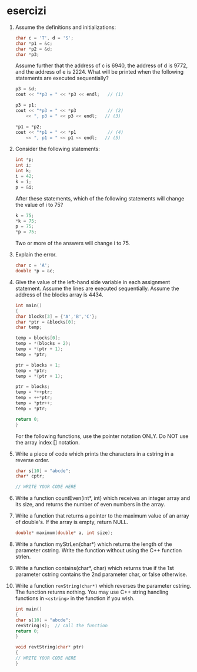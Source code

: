 # esercizi

1. Assume the definitions and initializations:

	```cpp
	char c = 'T', d = 'S';
	char *p1 = &c;
	char *p2 = &d;
	char *p3;
	```

	Assume further that the address of c is 6940, the address of d is 9772, and the address of e is 2224. What will be printed when the following statements are executed sequentially?

	```cpp
	p3 = &d;
	cout << "*p3 = " << *p3 << endl;   // (1)

	p3 = p1;
	cout << "*p3 = " << *p3            // (2)
		<< ", p3 = " << p3 << endl;   // (3)

	*p1 = *p2;
	cout << "*p1 = " << *p1            // (4)
		<< ", p1 = " << p1 << endl;   // (5)
	```

2. Consider the following statements:

	```cpp
	int *p;
	int i;
	int k;
	i = 42;
	k = i;
	p = &i;
	```

	After these statements, which of the following statements will change the value of i to 75?


	```cpp
	k = 75;
	*k = 75;
	p = 75;
	*p = 75;
	```

	Two or more of the answers will change i to 75.

3. Explain the error.

	```cpp
	char c = 'A';
	double *p = &c;
	```

4. Give the value of the left-hand side variable in each assignment statement. Assume the lines are executed sequentially. Assume the address of the blocks array is 4434.

	```cpp
	int main()
	{
	char blocks[3] = {'A','B','C'};
	char *ptr = &blocks[0];
	char temp;

	temp = blocks[0];
	temp = *(blocks + 2);
	temp = *(ptr + 1);
	temp = *ptr;

	ptr = blocks + 1;
	temp = *ptr;
	temp = *(ptr + 1);

	ptr = blocks;
	temp = *++ptr;
	temp = ++*ptr;
	temp = *ptr++;
	temp = *ptr;

	return 0;
	}
	```

	For the following functions, use the pointer notation ONLY.  Do NOT use the array index [] notation.

5. Write a piece of code which prints the characters in a cstring in a reverse order.

	```cpp
	char s[10] = "abcde";
	char* cptr;

	// WRITE YOUR CODE HERE
	```

6. Write a function countEven(int*, int) which receives an integer array and its size, and returns the number of even numbers in the array. 
7. Write a function that returns a pointer to the maximum value of an array of double's.  If the array is empty, return NULL.

	```cpp
	double* maximum(double* a, int size);
	```

8. Write a function myStrLen(char*) which returns the length of the parameter cstring.  Write the function without using the C++ function strlen.
9. Write a function contains(char*, char) which returns true if the 1st parameter cstring contains the 2nd parameter char, or false otherwise.
10. Write a function `revString(char*)` which reverses the parameter cstring.  The function returns nothing.  You may use C++ string handling functions in `<cstring>` in the function if you wish.

	```cpp
	int main()
	{
	char s[10] = "abcde";
	revString(s);  // call the function
	return 0;
	}

	void revtString(char* ptr)
	{
	// WRITE YOUR CODE HERE
	}
	```
